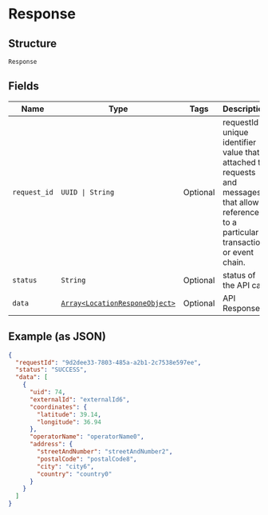 
# Response

## Structure

`Response`

## Fields

| Name | Type | Tags | Description |
|  --- | --- | --- | --- |
| `request_id` | `UUID \| String` | Optional | requestId is unique identifier value that is attached to requests and messages that allow reference to a particular transaction or event chain. |
| `status` | `String` | Optional | status of the API call |
| `data` | [`Array<LocationResponeObject>`](../../doc/models/location-respone-object.md) | Optional | API Response |

## Example (as JSON)

```json
{
  "requestId": "9d2dee33-7803-485a-a2b1-2c7538e597ee",
  "status": "SUCCESS",
  "data": [
    {
      "uid": 74,
      "externalId": "externalId6",
      "coordinates": {
        "latitude": 39.14,
        "longitude": 36.94
      },
      "operatorName": "operatorName0",
      "address": {
        "streetAndNumber": "streetAndNumber2",
        "postalCode": "postalCode8",
        "city": "city6",
        "country": "country0"
      }
    }
  ]
}
```

